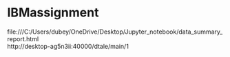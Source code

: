 # IBMassignment
file:///C:/Users/dubey/OneDrive/Desktop/Jupyter_notebook/data_summary_report.html<br/>
http://desktop-ag5n3ii:40000/dtale/main/1
